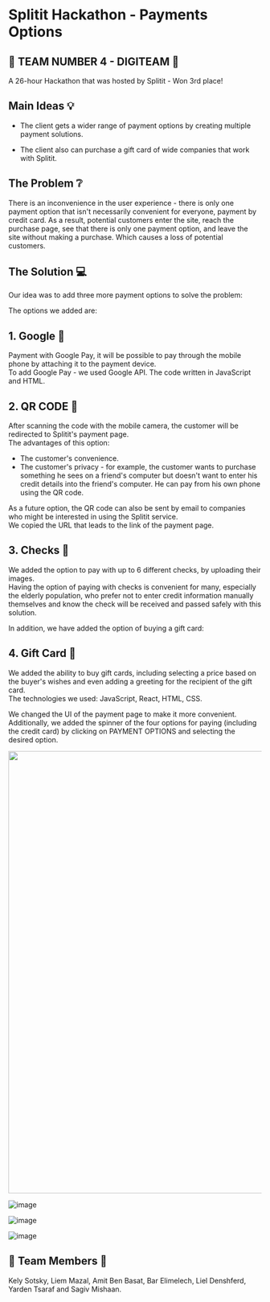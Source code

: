 # Splitit Hackathon - Payments Options

## 👫 TEAM NUMBER 4 - DIGITEAM 👭 
A 26-hour Hackathon that was hosted by Splitit - Won 3rd place!


## Main Ideas 💡
  - The client gets a wider range of payment options by creating multiple payment solutions.

  - The client also can purchase a gift card of wide companies that work with Splitit.

## The Problem ❔
There is an inconvenience in the user experience - there is only one payment option that isn't necessarily convenient for everyone, payment by credit card.
As a result, potential customers enter the site, reach the purchase page, see that there is only one payment option, and leave the site without making a purchase. Which causes a loss of potential customers.

## The Solution 💻

Our idea was to add three more payment options to solve the problem:

The options we added are:

## 1.	Google 📱

Payment with Google Pay, it will be possible to pay through the mobile phone by attaching it to the payment device. </br>
To add Google Pay - we used Google API.
The code written in JavaScript and HTML.

## 2.	QR CODE 📱

After scanning the code with the mobile camera, the customer will be redirected to Splitit's payment page. </br>
The advantages of this option: </br>
  - The customer's convenience.
  - The customer's privacy - for example, the customer wants to purchase something he sees on a friend's computer but doesn't want to enter his credit details into the friend's computer. 
  He can pay from his own phone using the QR code.

As a future option, the QR code can also be sent by email to companies who might be interested in using the Splitit service. </br>
We copied the URL that leads to the link of the payment page.

## 3.	Checks 📱
We added the option to pay with up to 6 different checks, by uploading their images. </br>
Having the option of paying with checks is convenient for many, especially the elderly population, who prefer not to enter credit information manually themselves and know the check will be received and passed safely with this solution.

In addition, we have added the option of buying a gift card:

## 4.	Gift Card 🎁
We added the ability to buy gift cards, including selecting a price based on the buyer's wishes and even adding a greeting for the recipient of the gift card. </br>
The technologies we used: JavaScript, React, HTML, CSS. 

We changed the UI of the payment page to make it more convenient. </br>
Additionally, we added the spinner of the four options for paying (including the credit card) by clicking on PAYMENT OPTIONS and selecting the desired option.

<img src="https://www.linkpicture.com/q/before-after.png" width="880" heigt="750">

![image](https://user-images.githubusercontent.com/74673812/142721740-9c62b200-5fcf-435c-a9f3-9a04c8624dfd.png)

![image](https://user-images.githubusercontent.com/74673812/142721764-f4d5d11c-70a9-4d6b-bc17-fdaa6bd8a78d.png)

![image](https://user-images.githubusercontent.com/74673812/142721802-bd487605-66a4-477d-8f3d-1d3508762310.png)



## 👫 Team Members 👭 
Kely Sotsky, Liem Mazal, Amit Ben Basat, Bar Elimelech, Liel Denshferd, Yarden Tsaraf and Sagiv Mishaan.


